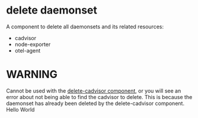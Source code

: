 # delete daemonset

A component to delete all daemonsets and its related resources:

- cadvisor
- node-exporter
- otel-agent

# WARNING

Cannot be used with the [delete-cadvisor component](./delete-cadvisor/README.md), or you will see an error about not being able to find the cadvisor to delete. This is because the daemonset has already been deleted by the delete-cadvisor component.
Hello World
